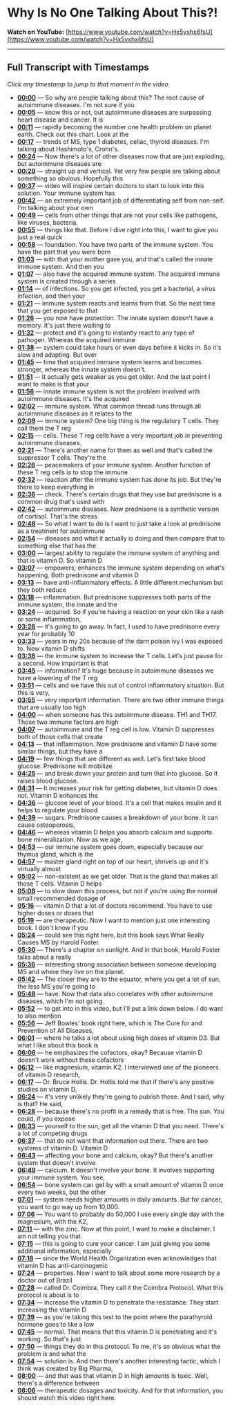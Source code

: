 # Why Is No One Talking About This?!

**Watch on YouTube:** [https://www.youtube.com/watch?v=Hx5vxhx6fsU](https://www.youtube.com/watch?v=Hx5vxhx6fsU)

---

## Full Transcript with Timestamps

*Click any timestamp to jump to that moment in the video*

- **[00:00](https://www.youtube.com/watch?v=Hx5vxhx6fsU&t=0s)** — So why are people talking about this? The root cause of autoimmune diseases. I'm not sure if you
- **[00:05](https://www.youtube.com/watch?v=Hx5vxhx6fsU&t=5s)** — know this or not, but autoimmune diseases are surpassing heart disease and cancer. It is
- **[00:11](https://www.youtube.com/watch?v=Hx5vxhx6fsU&t=11s)** — rapidly becoming the number one health problem on planet earth. Check out this chart. Look at the
- **[00:17](https://www.youtube.com/watch?v=Hx5vxhx6fsU&t=17s)** — trends of MS, type 1 diabetes, celiac, thyroid diseases. I'm talking about Hashimoto's, Crohn's.
- **[00:24](https://www.youtube.com/watch?v=Hx5vxhx6fsU&t=24s)** — Now there's a lot of other diseases now that are just exploding, but autoimmune diseases are
- **[00:29](https://www.youtube.com/watch?v=Hx5vxhx6fsU&t=29s)** — straight up and vertical. Yet very few people are talking about something so obvious. Hopefully this
- **[00:37](https://www.youtube.com/watch?v=Hx5vxhx6fsU&t=37s)** — video will inspire certain doctors to start to look into this solution. Your immune system has
- **[00:42](https://www.youtube.com/watch?v=Hx5vxhx6fsU&t=42s)** — an extremely important job of differentiating self from non-self. I'm talking about your own
- **[00:49](https://www.youtube.com/watch?v=Hx5vxhx6fsU&t=49s)** — cells from other things that are not your cells like pathogens, like viruses, bacteria,
- **[00:55](https://www.youtube.com/watch?v=Hx5vxhx6fsU&t=55s)** — things like that. Before I dive right into this, I want to give you just a real quick
- **[00:58](https://www.youtube.com/watch?v=Hx5vxhx6fsU&t=58s)** — foundation. You have two parts of the immune system. You have the part that you were born
- **[01:03](https://www.youtube.com/watch?v=Hx5vxhx6fsU&t=63s)** — with that your mother gave you, and that's called the innate immune system. And then you
- **[01:07](https://www.youtube.com/watch?v=Hx5vxhx6fsU&t=67s)** — also have the acquired immune system. The acquired immune system is created through a series
- **[01:14](https://www.youtube.com/watch?v=Hx5vxhx6fsU&t=74s)** — of infections. So you get infected, you get a bacterial, a virus infection, and then your
- **[01:21](https://www.youtube.com/watch?v=Hx5vxhx6fsU&t=81s)** — immune system reacts and learns from that. So the next time that you get exposed to that
- **[01:26](https://www.youtube.com/watch?v=Hx5vxhx6fsU&t=86s)** — you now have protection. The innate system doesn't have a memory. It's just there waiting to
- **[01:32](https://www.youtube.com/watch?v=Hx5vxhx6fsU&t=92s)** — protect and it's going to instantly react to any type of pathogen. Whereas the acquired immune
- **[01:38](https://www.youtube.com/watch?v=Hx5vxhx6fsU&t=98s)** — system could take hours or even days before it kicks in. So it's slow and adapting. But over
- **[01:45](https://www.youtube.com/watch?v=Hx5vxhx6fsU&t=105s)** — time that acquired immune system learns and becomes stronger, whereas the innate system doesn't.
- **[01:51](https://www.youtube.com/watch?v=Hx5vxhx6fsU&t=111s)** — It actually gets weaker as you get older. And the last point I want to make is that your
- **[01:56](https://www.youtube.com/watch?v=Hx5vxhx6fsU&t=116s)** — innate immune system is not the problem involved with autoimmune diseases. It's the acquired
- **[02:02](https://www.youtube.com/watch?v=Hx5vxhx6fsU&t=122s)** — immune system. What common thread runs through all autoimmune diseases as it relates to the
- **[02:09](https://www.youtube.com/watch?v=Hx5vxhx6fsU&t=129s)** — immune system? One big thing is the regulatory T cells. They call them the T reg
- **[02:15](https://www.youtube.com/watch?v=Hx5vxhx6fsU&t=135s)** — cells. These T reg cells have a very important job in preventing autoimmune diseases.
- **[02:21](https://www.youtube.com/watch?v=Hx5vxhx6fsU&t=141s)** — There's another name for them as well and that's called the suppressor T cells. They're the
- **[02:26](https://www.youtube.com/watch?v=Hx5vxhx6fsU&t=146s)** — peacemakers of your immune system. Another function of these T reg cells is to stop the immune
- **[02:32](https://www.youtube.com/watch?v=Hx5vxhx6fsU&t=152s)** — reaction after the immune system has done its job. But they're there to keep everything in
- **[02:36](https://www.youtube.com/watch?v=Hx5vxhx6fsU&t=156s)** — check. There's certain drugs that they use but prednisone is a common drug that's used with
- **[02:42](https://www.youtube.com/watch?v=Hx5vxhx6fsU&t=162s)** — autoimmune diseases. Now prednisone is a synthetic version of cortisol. That's the stress
- **[02:48](https://www.youtube.com/watch?v=Hx5vxhx6fsU&t=168s)** — So what I want to do is I want to just take a look at prednisone as a treatment for autoimmune
- **[02:54](https://www.youtube.com/watch?v=Hx5vxhx6fsU&t=174s)** — diseases and what it actually is doing and then compare that to something else that has the
- **[03:00](https://www.youtube.com/watch?v=Hx5vxhx6fsU&t=180s)** — largest ability to regulate the immune system of anything and that is vitamin D. So vitamin D
- **[03:07](https://www.youtube.com/watch?v=Hx5vxhx6fsU&t=187s)** — empowers, enhances the immune system depending on what's happening. Both prednisone and vitamin D
- **[03:13](https://www.youtube.com/watch?v=Hx5vxhx6fsU&t=193s)** — have anti-inflammatory effects. A little different mechanism but they both reduce
- **[03:18](https://www.youtube.com/watch?v=Hx5vxhx6fsU&t=198s)** — inflammation. But prednisone suppresses both parts of the immune system, the innate and the
- **[03:24](https://www.youtube.com/watch?v=Hx5vxhx6fsU&t=204s)** — acquired. So if you're having a reaction on your skin like a rash or some inflammation,
- **[03:28](https://www.youtube.com/watch?v=Hx5vxhx6fsU&t=208s)** — it's going to go away. In fact, I used to have prednisone every year for probably 10
- **[03:33](https://www.youtube.com/watch?v=Hx5vxhx6fsU&t=213s)** — years in my 20s because of the darn poison ivy I was exposed to. Now vitamin D shifts
- **[03:38](https://www.youtube.com/watch?v=Hx5vxhx6fsU&t=218s)** — the immune system to increase the T cells. Let's just pause for a second. How important is that
- **[03:45](https://www.youtube.com/watch?v=Hx5vxhx6fsU&t=225s)** — information? It's huge because in autoimmune diseases we have a lowering of the T reg
- **[03:51](https://www.youtube.com/watch?v=Hx5vxhx6fsU&t=231s)** — cells and we have this out of control inflammatory situation. But this is very,
- **[03:55](https://www.youtube.com/watch?v=Hx5vxhx6fsU&t=235s)** — very important information. There are two other immune things that are usually too high
- **[04:00](https://www.youtube.com/watch?v=Hx5vxhx6fsU&t=240s)** — when someone has this autoimmune disease. TH1 and TH17. Those two immune factors are high
- **[04:07](https://www.youtube.com/watch?v=Hx5vxhx6fsU&t=247s)** — autoimmune and the T reg cell is low. Vitamin D suppresses both of those cells that create
- **[04:13](https://www.youtube.com/watch?v=Hx5vxhx6fsU&t=253s)** — that inflammation. Now prednisone and vitamin D have some similar things, but they have a
- **[04:19](https://www.youtube.com/watch?v=Hx5vxhx6fsU&t=259s)** — few things that are different as well. Let's first take blood glucose. Prednisone will mobilize
- **[04:25](https://www.youtube.com/watch?v=Hx5vxhx6fsU&t=265s)** — and break down your protein and turn that into glucose. So it raises blood glucose.
- **[04:31](https://www.youtube.com/watch?v=Hx5vxhx6fsU&t=271s)** — It increases your risk for getting diabetes, but vitamin D does not. Vitamin D enhances the
- **[04:36](https://www.youtube.com/watch?v=Hx5vxhx6fsU&t=276s)** — glucose level of your blood. It's a cell that makes insulin and it helps to regulate your blood
- **[04:39](https://www.youtube.com/watch?v=Hx5vxhx6fsU&t=279s)** — sugars. Prednisone causes a breakdown of your bone. It can cause osteoporosis,
- **[04:46](https://www.youtube.com/watch?v=Hx5vxhx6fsU&t=286s)** — whereas vitamin D helps you absorb calcium and supports bone mineralization. Now as we age,
- **[04:53](https://www.youtube.com/watch?v=Hx5vxhx6fsU&t=293s)** — our immune system goes down, especially because our thymus gland, which is the
- **[04:57](https://www.youtube.com/watch?v=Hx5vxhx6fsU&t=297s)** — master gland right on top of our heart, shrivels up and it's virtually almost
- **[05:02](https://www.youtube.com/watch?v=Hx5vxhx6fsU&t=302s)** — non-existent as we get older. That is the gland that makes all those T cells. Vitamin D helps
- **[05:08](https://www.youtube.com/watch?v=Hx5vxhx6fsU&t=308s)** — to slow down this process, but not if you're using the normal small recommended dosage of
- **[05:16](https://www.youtube.com/watch?v=Hx5vxhx6fsU&t=316s)** — vitamin D that a lot of doctors recommend. You have to use higher doses or doses that
- **[05:19](https://www.youtube.com/watch?v=Hx5vxhx6fsU&t=319s)** — are therapeutic. Now I want to mention just one interesting book. I don't know if you
- **[05:24](https://www.youtube.com/watch?v=Hx5vxhx6fsU&t=324s)** — could see this right here, but this book says What Really Causes MS by Harold Foster.
- **[05:30](https://www.youtube.com/watch?v=Hx5vxhx6fsU&t=330s)** — There's a chapter on sunlight. And in that book, Harold Foster talks about a really
- **[05:36](https://www.youtube.com/watch?v=Hx5vxhx6fsU&t=336s)** — interesting strong association between someone developing MS and where they live on the planet.
- **[05:42](https://www.youtube.com/watch?v=Hx5vxhx6fsU&t=342s)** — The closer they are to the equator, where you get a lot of sun, the less MS you're going to
- **[05:48](https://www.youtube.com/watch?v=Hx5vxhx6fsU&t=348s)** — have. Now that data also correlates with other autoimmune diseases, which I'm not going
- **[05:52](https://www.youtube.com/watch?v=Hx5vxhx6fsU&t=352s)** — to get into in this video, but I'll put a link down below. I do want to also mention
- **[05:56](https://www.youtube.com/watch?v=Hx5vxhx6fsU&t=356s)** — Jeff Bowles' book right here, which is The Cure for and Prevention of All Diseases,
- **[06:01](https://www.youtube.com/watch?v=Hx5vxhx6fsU&t=361s)** — where he talks a lot about using high doses of vitamin D3. But what I like about this book is
- **[06:06](https://www.youtube.com/watch?v=Hx5vxhx6fsU&t=366s)** — he emphasizes the cofactors, okay? Because vitamin D doesn't work without these cofactors
- **[06:12](https://www.youtube.com/watch?v=Hx5vxhx6fsU&t=372s)** — like magnesium, vitamin K2. I interviewed one of the pioneers of vitamin D research,
- **[06:17](https://www.youtube.com/watch?v=Hx5vxhx6fsU&t=377s)** — Dr. Bruce Hollis. Dr. Hollis told me that if there's any positive studies on vitamin D,
- **[06:24](https://www.youtube.com/watch?v=Hx5vxhx6fsU&t=384s)** — it's very unlikely they're going to publish those. And I said, why is that? He said,
- **[06:28](https://www.youtube.com/watch?v=Hx5vxhx6fsU&t=388s)** — because there's no profit in a remedy that is free. The sun. You could, if you expose
- **[06:33](https://www.youtube.com/watch?v=Hx5vxhx6fsU&t=393s)** — yourself to the sun, get all the vitamin D that you need. There's a lot of competing drugs
- **[06:37](https://www.youtube.com/watch?v=Hx5vxhx6fsU&t=397s)** — that do not want that information out there. There are two systems of vitamin D. Vitamin D
- **[06:43](https://www.youtube.com/watch?v=Hx5vxhx6fsU&t=403s)** — affecting your bone and calcium, okay? But there's another system that doesn't involve
- **[06:49](https://www.youtube.com/watch?v=Hx5vxhx6fsU&t=409s)** — calcium. It doesn't involve your bone. It involves supporting your immune system. You see,
- **[06:54](https://www.youtube.com/watch?v=Hx5vxhx6fsU&t=414s)** — bone system can get by with a small amount of vitamin D once every two weeks, but the other
- **[07:01](https://www.youtube.com/watch?v=Hx5vxhx6fsU&t=421s)** — system needs higher amounts in daily amounts. But for cancer, you want to go way up from 10,000.
- **[07:06](https://www.youtube.com/watch?v=Hx5vxhx6fsU&t=426s)** — You want to probably do 50,000 I use every single day with the magnesium, with the K2,
- **[07:11](https://www.youtube.com/watch?v=Hx5vxhx6fsU&t=431s)** — with the zinc. Now at this point, I want to make a disclaimer. I am not telling you that
- **[07:15](https://www.youtube.com/watch?v=Hx5vxhx6fsU&t=435s)** — this is going to cure your cancer. I am just giving you some additional information, especially
- **[07:18](https://www.youtube.com/watch?v=Hx5vxhx6fsU&t=438s)** — since the World Health Organization even acknowledges that vitamin D has anti-carcinogenic
- **[07:24](https://www.youtube.com/watch?v=Hx5vxhx6fsU&t=444s)** — properties. Now I want to talk about some more research by a doctor out of Brazil
- **[07:28](https://www.youtube.com/watch?v=Hx5vxhx6fsU&t=448s)** — called Dr. Coimbra. They call it the Coimbra Protocol. What this protocol is about is to
- **[07:34](https://www.youtube.com/watch?v=Hx5vxhx6fsU&t=454s)** — increase the vitamin D to penetrate the resistance. They start increasing the vitamin D
- **[07:39](https://www.youtube.com/watch?v=Hx5vxhx6fsU&t=459s)** — as you're taking this test to the point where the parathyroid hormone goes to like a low
- **[07:45](https://www.youtube.com/watch?v=Hx5vxhx6fsU&t=465s)** — normal. That means that this vitamin D is penetrating and it's working. So that's just
- **[07:50](https://www.youtube.com/watch?v=Hx5vxhx6fsU&t=470s)** — things they do in this protocol. To me, it's so obvious what the problem is and what the
- **[07:54](https://www.youtube.com/watch?v=Hx5vxhx6fsU&t=474s)** — solution is. And then there's another interesting tactic, which I think was created by Big Pharma,
- **[08:00](https://www.youtube.com/watch?v=Hx5vxhx6fsU&t=480s)** — and that was that vitamin D in high amounts is toxic. Well, there's a difference between
- **[08:06](https://www.youtube.com/watch?v=Hx5vxhx6fsU&t=486s)** — therapeutic dosages and toxicity. And for that information, you should watch this video right here.
